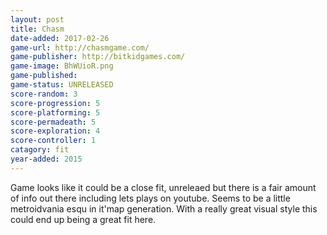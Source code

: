 ```yaml
---
layout: post
title: Chasm
date-added: 2017-02-26
game-url: http://chasmgame.com/
game-publisher: http://bitkidgames.com/
game-image: BhWUioR.png
game-published:
game-status: UNRELEASED
score-random: 3
score-progression: 5
score-platforming: 5
score-permadeath: 5
score-exploration: 4
score-controller: 1
catagory: fit
year-added: 2015
---
```


Game looks like it could be a close fit, unreleaed but there is a fair amount of info out there including lets plays on youtube.  Seems to be a little metroidvania esqu in it'map generation.  With a really great visual style this could end up being a great fit here.
